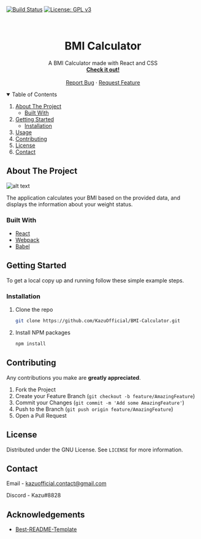 [![Build 
Status](https://travis-ci.com/KazuOfficial/BMI-Calculator.svg?branch=master)](https://travis-ci.com/KazuOfficial/BMI-Calculator)
[![License: GPL v3](https://img.shields.io/badge/License-GPLv3-blue.svg)](https://www.gnu.org/licenses/gpl-3.0)

<!-- PROJECT LOGO -->
<br />

  <h1 align="center">BMI Calculator</h1>

  <p align="center">
    A BMI Calculator made with React and CSS
    <br />
    <a href="https://kazuofficial.github.io/BMI-Calculator/dist/"><strong>Check it out!</strong></a>
    <br />
    <br />
    <a href="https://github.com/KazuOfficial/BMI-Calculator/issues">Report Bug</a>
    ·
    <a href="https://github.com/KazuOfficial/BMI-Calculator/pulls">Request Feature</a>
  </p>
</p>



<!-- TABLE OF CONTENTS -->
<details open="open">
  <summary>Table of Contents</summary>
  <ol>
    <li>
      <a href="#about-the-project">About The Project</a>
      <ul>
        <li><a href="#built-with">Built With</a></li>
      </ul>
    </li>
    <li>
      <a href="#getting-started">Getting Started</a>
      <ul>
        <li><a href="#installation">Installation</a></li>
      </ul>
    </li>
    <li><a href="#usage">Usage</a></li>
    <li><a href="#contributing">Contributing</a></li>
    <li><a href="#license">License</a></li>
    <li><a href="#contact">Contact</a></li>
  </ol>
</details>

## About The Project

![alt text](https://github.com/KazuOfficial/BMI-Calculator/blob/master/images/page.png)

The application calculates your BMI based on the provided data, and displays the information about your weight status.

### Built With

* [React](https://reactjs.org/)
* [Webpack](https://webpack.js.org/)
* [Babel](https://babeljs.io/)

<!-- GETTING STARTED -->
## Getting Started

To get a local copy up and running follow these simple example steps.

### Installation

1. Clone the repo
   ```sh
   git clone https://github.com/KazuOfficial/BMI-Calculator.git
   ```
2. Install NPM packages
   ```sh
   npm install
   ```

<!-- CONTRIBUTING -->
## Contributing

Any contributions you make are **greatly appreciated**.

1. Fork the Project
2. Create your Feature Branch (`git checkout -b feature/AmazingFeature`)
3. Commit your Changes (`git commit -m 'Add some AmazingFeature'`)
4. Push to the Branch (`git push origin feature/AmazingFeature`)
5. Open a Pull Request



<!-- LICENSE -->
## License

Distributed under the GNU License. See `LICENSE` for more information.

<!-- CONTACT -->
## Contact

Email - kazuofficial.contact@gmail.com

Discord - Kazu#8828

<!-- ACKNOWLEDGEMENTS -->
## Acknowledgements
* [Best-README-Template](https://github.com/othneildrew/Best-README-Template)